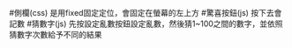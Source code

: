 #側欄(css)
是用fixed固定定位，會固定在螢幕的左上方
#驚喜按鈕(js)
按下去會記數
#猜數字(js)
先按設定亂數按鈕設定亂數，然後猜1~100之間的數字，並依照猜數字次數給予不同的結果

